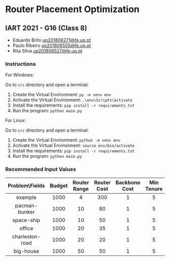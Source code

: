 # Router Placement Optimization
## IART 2021 - G16 (Class 8)

* Eduardo Brito up201806271@fe.up.pt
* Paulo Ribeiro up201806505@fe.up.pt
* Rita Silva up201806527@fe.up.pt

### Instructions

For Windows:

Go to `src` directory and open a terminal:
1. Create the Virtual Environment: `py -m venv env`
2. Activate the Virtual Environment: `.\env\Scripts\activate`
3. Install the requirements: `pip install -r requirements.txt`
4. Run the program: `python main.py`

For Linux:

Go to `src` directory and open a terminal:
1. Create the Virtual Environment: `python -m venv env`
2. Activate the Virtual Environment: `source env/bin/activate`
3. Install the requirements: `pip install -r requirements.txt`
4. Run the program: `python main.py`

### Recommended Input Values

| Problem\Fields | Budget | Router Range | Router Cost | Backbone Cost | Min Tenure | Max Tenure | Population |
|:--------:|:--------:|:--------:|:--------:|:--------:|:--------:|:--------:|:--------:|
| example | 1000 | 4 | 300 | 1 | 5 | 7 | 10 |
| pacman-bunker | 1000 | 10 | 80 | 1 | 5 | 7 | 10 |
| space-ship | 1000 | 10 | 50 | 1 | 5 | 7 | 10 |
| office | 1000 | 20 | 35 | 1 | 5 | 7 | 5 |
| charleston-road | 1000 | 20 | 20 | 1 | 5 | 7 | 5 |
| big-house | 1000 | 50 | 50 | 1 | 5 | 7 | 5 |